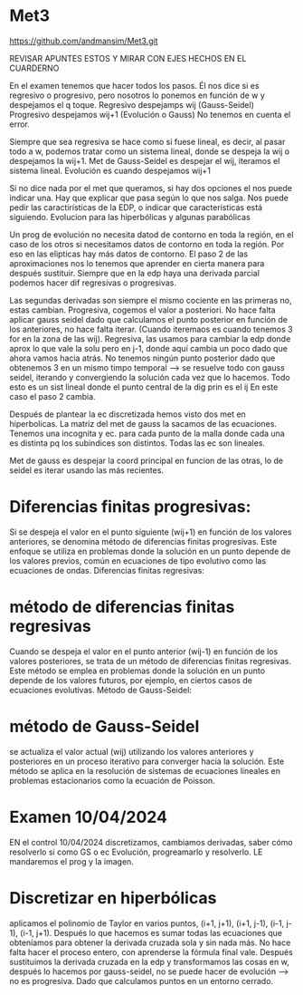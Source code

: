 # Met3
https://github.com/andmansim/Met3.git

REVISAR APUNTES ESTOS Y MIRAR CON EJES HECHOS EN EL CUARDERNO

En el examen tenemos que hacer todos los pasos. Él nos dice si es regresivo o progresivo, pero nosotros lo ponemos en función de w y despejamos el q toque. 
Regresivo despejamps wij (Gauss-Seidel)
Progresivo despejamos wij+1 (Evolución o Gauss)
No tenemos en cuenta el error. 

Siempre que sea regresiva se hace como si fuese lineal, es decir, al pasar todo a w, podemos tratar como un sistema lineal, donde se despeja la wij o despejamos la wij+1. 
Met de Gauss-Seidel es despejar el wij, iteramos el sistema lineal. 
Evolución es cuando despejamos wij+1

Si no dice nada por el met que queramos, si hay dos opciones el nos puede indicar una. 
Hay que explicar que pasa según lo que nos salga. 
Nos puede pedir las caractirísticas de la EDP, o indicar que características está siguiendo. 
Evolucion para las hiperbólicas y algunas parabólicas

Un prog de evolución no necesita datod de contorno en toda la región, en el caso de los otros si necesitamos datos de contorno en toda la región. Por eso en las elipticas hay más datos de contorno. 
El paso 2 de las aproximaciones nos lo tenemos que aprender en cierta manera para después sustituir. 
Siempre que en la edp haya una derivada parcial podemos hacer dif regresivas o progresivas. 

Las segundas derivadas son siempre el mismo cociente en las primeras no, estas cambian. 
Progresiva, cogemos el valor a posteriori. No hace falta aplicar gauss seidel dado que calculamos el punto posterior en función de los anteriores, no hace falta iterar. (Cuando iteremaos es cuando tenemos 3 for en la zona de las wij). 
Regresiva, las usamos para cambiar la edp donde aprox lo que vale la solu pero en j-1, donde aquí cambia un poco dado que ahora vamos hacia atrás. No tenemos ningún punto posterior dado que obtenemos 3 en un mismo timpo temporal --> se resuelve todo con gauss seidel, iterando y convergiendo la solución cada vez que lo hacemos. Todo esto es un sist lineal donde el punto central de la dig prin es el ij 
En este caso el paso 2 cambia. 

Después de plantear la ec discretizada hemos visto dos met en hiperbolicas. 
La matriz del met de gauss la sacamos de las ecuaciones. Tenemos una incognita y ec. para cada punto de la malla donde cada una es distinta pq los subindices son distintos. Todas las ec son lineales. 

Met de gauss es despejar la coord principal en funcion de las otras, lo de seidel es iterar usando las más recientes. 

# Diferencias finitas progresivas:

Si se despeja el valor en el punto siguiente (wij+1) en función de los valores anteriores, se denomina método de diferencias finitas progresivas.
Este enfoque se utiliza en problemas donde la solución en un punto depende de los valores previos, común en ecuaciones de tipo evolutivo como las ecuaciones de ondas.
Diferencias finitas regresivas:

# método de diferencias finitas regresivas
Cuando se despeja el valor en el punto anterior (wij-1) en función de los valores posteriores, se trata de un método de diferencias finitas regresivas.
Este método se emplea en problemas donde la solución en un punto depende de los valores futuros, por ejemplo, en ciertos casos de ecuaciones evolutivas.
Método de Gauss-Seidel:

# método de Gauss-Seidel
se actualiza el valor actual (wij) utilizando los valores anteriores y posteriores en un proceso iterativo para converger hacia la solución.
Este método se aplica en la resolución de sistemas de ecuaciones lineales en problemas estacionarios como la ecuación de Poisson.

# Examen 10/04/2024
EN el control 10/04/2024 discretizamos, cambiamos derivadas, saber cómo resolverlo si como GS o ec Evolución, progreamarlo y resolverlo. LE mandaremos el prog y la imagen. 

# Discretizar en hiperbólicas
aplicamos el polinomio de Taylor en varios puntos, (i+1, j+1), (i+1, j-1), (i-1, j-1), (i-1, j+1). Después lo que hacemos es sumar todas las ecuaciones que obteníamos para obtener la derivada cruzada sola y sin nada más. No hace falta hacer el proceso entero, con aprenderse la fórmula final vale. 
Después sustituimos la derivada cruzada en la edp y transformamos las cosas en w, después lo hacemos por gauss-seidel, no se puede hacer de evolución --> no es progresiva. Dado que calculamos puntos en un entorno cerrado. 
